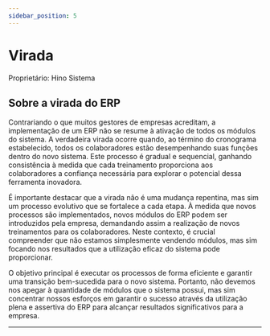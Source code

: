 ```yaml
---
sidebar_position: 5
---
```


# Virada

Proprietário: Hino Sistema

## Sobre a virada do ERP

Contrariando o que muitos gestores de empresas acreditam, a implementação de um ERP não se resume à ativação de todos os módulos do sistema. A verdadeira virada ocorre quando, ao término do cronograma estabelecido, todos os colaboradores estão desempenhando suas funções dentro do novo sistema. Este processo é gradual e sequencial, ganhando consistência à medida que cada treinamento proporciona aos colaboradores a confiança necessária para explorar o potencial dessa ferramenta inovadora.

É importante destacar que a virada não é uma mudança repentina, mas sim um processo evolutivo que se fortalece a cada etapa. À medida que novos processos são implementados, novos módulos do ERP podem ser introduzidos pela empresa, demandando assim a realização de novos treinamentos para os colaboradores. Neste contexto, é crucial compreender que não estamos simplesmente vendendo módulos, mas sim focando nos resultados que a utilização eficaz do sistema pode proporcionar.

O objetivo principal é executar os processos de forma eficiente e garantir uma transição bem-sucedida para o novo sistema. Portanto, não devemos nos apegar à quantidade de módulos que o sistema possui, mas sim concentrar nossos esforços em garantir o sucesso através da utilização plena e assertiva do ERP para alcançar resultados significativos para a empresa.

---

